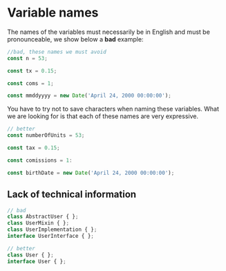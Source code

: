 # Variable names

The names of the variables must necessarily be in English and must be pronounceable, we show below a **bad** example:

```typescript
//bad, these names we must avoid
const n = 53;

const tx = 0.15;

const coms = 1;

const mmddyyyy = new Date('April 24, 2000 00:00:00');
```

You have to try not to save characters when naming these variables. What we are looking for is that each of these names are very expressive.

```typescript
// better
const numberOfUnits = 53;

const tax = 0.15;

const comissions = 1:

const birthDate = new Date('April 24, 2000 00:00:00');
```

## Lack of technical information

```typescript
// bad
class AbstractUser { };
class UserMixin { };
class UserImplementation { };
interface UserInterface { };
```

```typescript
// better
class User { };
interface User { };
```
